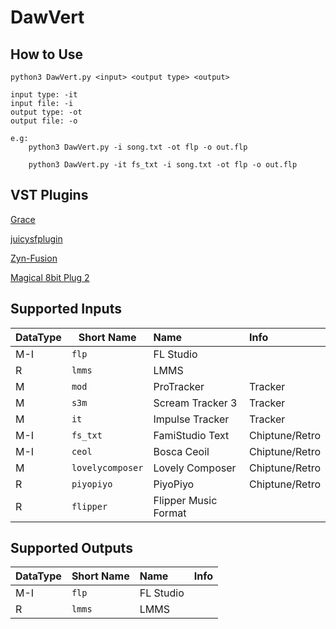 
# DawVert

## How to Use
```
python3 DawVert.py <input> <output type> <output>

input type: -it 
input file: -i 
output type: -ot 
output file: -o

e.g: 
    python3 DawVert.py -i song.txt -ot flp -o out.flp

    python3 DawVert.py -it fs_txt -i song.txt -ot flp -o out.flp

```

## VST Plugins

[Grace](https://github.com/s-oram/Grace)

[juicysfplugin](https://github.com/Birch-san/juicysfplugin)

[Zyn-Fusion](https://zynaddsubfx.sourceforge.io/zyn-fusion.html)

[Magical 8bit Plug 2](https://github.com/yokemura/Magical8bitPlug2)

## Supported Inputs

| DataType | Short Name | Name | Info | 
| --- | --- | :--- | :--- |
| M-I | ```flp``` | FL Studio |  | 
| R | ```lmms``` | LMMS |  | 
| M | ```mod``` | ProTracker | Tracker | 
| M | ```s3m``` | Scream Tracker 3 | Tracker | 
| M | ```it``` | Impulse Tracker | Tracker | 
| M-I | ```fs_txt``` | FamiStudio Text | Chiptune/Retro | 
| M-I | ```ceol``` | Bosca Ceoil | Chiptune/Retro | 
| M | ```lovelycomposer``` | Lovely Composer | Chiptune/Retro | 
| R | ```piyopiyo``` | PiyoPiyo | Chiptune/Retro | 
| R | ```flipper``` | Flipper Music Format | | 

## Supported Outputs

| DataType | Short Name | Name | Info | 
| --- | --- | :--- | :--- |
| M-I | ```flp``` | FL Studio |  | 
| R | ```lmms``` | LMMS | | 
